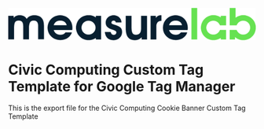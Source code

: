 ![Measurelab logo](/measurelab_black.png)
# Civic Computing Custom Tag Template for Google Tag Manager
This is the export file for the Civic Computing Cookie Banner Custom Tag Template
